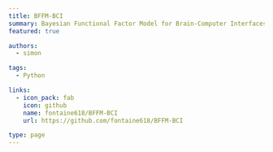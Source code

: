 ```yaml
---
title: BFFM-BCI
summary: Bayesian Functional Factor Model for Brain-Computer Interfaces
featured: true

authors: 
  - simon

tags:
  - Python

links:
  - icon_pack: fab
    icon: github
    name: fontaine618/BFFM-BCI
    url: https://github.com/fontaine618/BFFM-BCI

type: page
---
```

